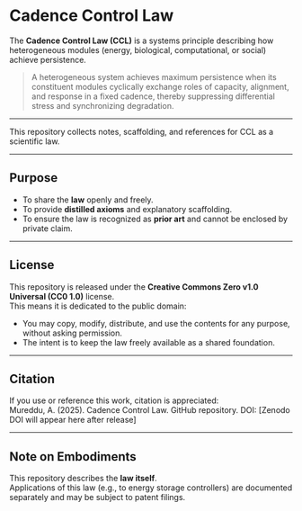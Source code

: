 # Cadence Control Law

The **Cadence Control Law (CCL)** is a systems principle describing how heterogeneous modules (energy, biological, computational, or social) achieve persistence.  

> A heterogeneous system achieves maximum persistence when its constituent modules cyclically exchange roles of capacity, alignment, and response in a fixed cadence, thereby suppressing differential stress and synchronizing degradation.

---

This repository collects notes, scaffolding, and references for CCL as a scientific law.  

---

## Purpose

- To share the **law** openly and freely.  
- To provide **distilled axioms** and explanatory scaffolding.  
- To ensure the law is recognized as **prior art** and cannot be enclosed by private claim.  

---

## License

This repository is released under the **Creative Commons Zero v1.0 Universal (CC0 1.0)** license.  
This means it is dedicated to the public domain:  
- You may copy, modify, distribute, and use the contents for any purpose, without asking permission.  
- The intent is to keep the law freely available as a shared foundation.  

---

## Citation

If you use or reference this work, citation is appreciated:  
Mureddu, A. (2025). Cadence Control Law. GitHub repository.
DOI: [Zenodo DOI will appear here after release]

---

## Note on Embodiments

This repository describes the **law itself**.  
Applications of this law (e.g., to energy storage controllers) are documented separately and may be subject to patent filings.  



